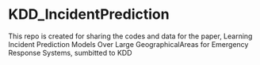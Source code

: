 # KDD_IncidentPrediction
This repo is created for sharing the codes and data for the paper, Learning Incident Prediction Models Over Large GeographicalAreas for Emergency Response Systems, sumbitted to KDD
